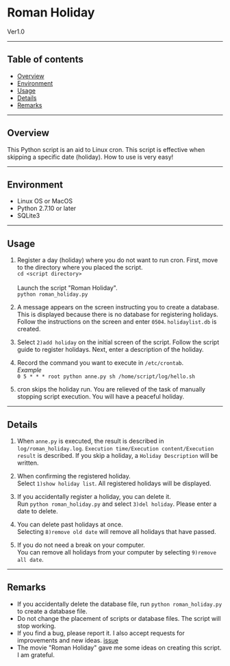 Roman Holiday
====
Ver1.0
- - -
Table of contents
----
* [Overview](#chap1)
* [Environment](#chap2)
* [Usage](#chap3)
* [Details](#chap4)
* [Remarks](#chap5)


<a id="chap1"></a>
<a href="#chap1"></a>
- - -
Overview
----
This Python script is an aid to Linux cron. This script is effective when skipping a specific date (holiday). How to use is very easy!


<a id="chap2"></a>
<a href="#chap2"></a>
- - -
Environment
----
- Linux OS or MacOS
- Python 2.7.10 or later
- SQLite3


<a id="chap3"></a>
<a href="#chap3"></a>
- - -
Usage
----
1. Register a day (holiday) where you do not want to run cron. First, move to the directory where you placed the script.<br>
`cd <script directory>`<br><br>
Launch the script "Roman Holiday".<br>
`python roman_holiday.py`<br>

1. A message appears on the screen instructing you to create a database. This is displayed because there is no database for registering holidays. Follow the instructions on the screen and enter `0504`. `holidaylist.db` is created.

1. Select `2)add holiday` on the initial screen of the script. Follow the script guide to register holidays. Next, enter a description of the holiday.

1. Record the command you want to execute in `/etc/crontab`.<br>
_Example_<br>
`0 5 * * * root python anne.py sh /home/script/log/hello.sh`

1. cron skips the holiday run. You are relieved of the task of manually stopping script execution. You will have a peaceful holiday.


<a id="chap4"></a>
<a href="#chap4"></a>
- - -
Details
----
1. When `anne.py` is executed, the result is described in `log/roman_holiday.log`. `Execution time/Execution content/Execution result` is described. If you skip a holiday, a `Holiday Description` will be written.

1. When confirming the registered holiday.<br>
Select `1)show holiday list`. All registered holidays will be displayed.

1. If you accidentally register a holiday, you can delete it.<br>
Run `python roman_holiday.py` and select `3)del holiday`. Please enter a date to delete.

1. You can delete past holidays at once.<br>
Selecting `8)remove old date` will remove all holidays that have passed.

1. If you do not need a break on your computer.<br>
You can remove all holidays from your computer by selecting `9)remove all date`.


<a id="chap5"></a>
<a href="#chap5"></a>
- - -
Remarks
----
- If you accidentally delete the database file, run `python roman_holiday.py` to create a database file.
- Do not change the placement of scripts or database files. The script will stop working.
- If you find a bug, please report it. I also accept requests for improvements and new ideas. [issue](https://github.com/Yuki-Matsumura/roman_holiday/issues)
- The movie "Roman Holiday" gave me some ideas on creating this script. I am grateful.

